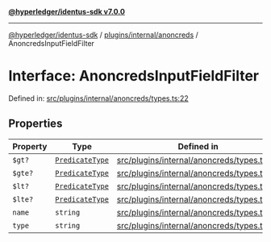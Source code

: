 [**@hyperledger/identus-sdk v7.0.0**](../../../../README.md)

***

[@hyperledger/identus-sdk](../../../../README.md) / [plugins/internal/anoncreds](../README.md) / AnoncredsInputFieldFilter

# Interface: AnoncredsInputFieldFilter

Defined in: [src/plugins/internal/anoncreds/types.ts:22](https://github.com/hyperledger/identus-edge-agent-sdk-ts/blob/96423ee84b124a31ce63036d9d623d1cb73a13c2/src/plugins/internal/anoncreds/types.ts#L22)

## Properties

| Property | Type | Defined in |
| ------ | ------ | ------ |
| <a id="gt"></a> `$gt?` | [`PredicateType`](../type-aliases/PredicateType.md) | [src/plugins/internal/anoncreds/types.ts:25](https://github.com/hyperledger/identus-edge-agent-sdk-ts/blob/96423ee84b124a31ce63036d9d623d1cb73a13c2/src/plugins/internal/anoncreds/types.ts#L25) |
| <a id="gte"></a> `$gte?` | [`PredicateType`](../type-aliases/PredicateType.md) | [src/plugins/internal/anoncreds/types.ts:26](https://github.com/hyperledger/identus-edge-agent-sdk-ts/blob/96423ee84b124a31ce63036d9d623d1cb73a13c2/src/plugins/internal/anoncreds/types.ts#L26) |
| <a id="lt"></a> `$lt?` | [`PredicateType`](../type-aliases/PredicateType.md) | [src/plugins/internal/anoncreds/types.ts:27](https://github.com/hyperledger/identus-edge-agent-sdk-ts/blob/96423ee84b124a31ce63036d9d623d1cb73a13c2/src/plugins/internal/anoncreds/types.ts#L27) |
| <a id="lte"></a> `$lte?` | [`PredicateType`](../type-aliases/PredicateType.md) | [src/plugins/internal/anoncreds/types.ts:28](https://github.com/hyperledger/identus-edge-agent-sdk-ts/blob/96423ee84b124a31ce63036d9d623d1cb73a13c2/src/plugins/internal/anoncreds/types.ts#L28) |
| <a id="name"></a> `name` | `string` | [src/plugins/internal/anoncreds/types.ts:24](https://github.com/hyperledger/identus-edge-agent-sdk-ts/blob/96423ee84b124a31ce63036d9d623d1cb73a13c2/src/plugins/internal/anoncreds/types.ts#L24) |
| <a id="type"></a> `type` | `string` | [src/plugins/internal/anoncreds/types.ts:23](https://github.com/hyperledger/identus-edge-agent-sdk-ts/blob/96423ee84b124a31ce63036d9d623d1cb73a13c2/src/plugins/internal/anoncreds/types.ts#L23) |
